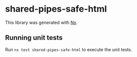 # shared-pipes-safe-html

This library was generated with [Nx](https://nx.dev).

## Running unit tests

Run `nx test shared-pipes-safe-html` to execute the unit tests.
